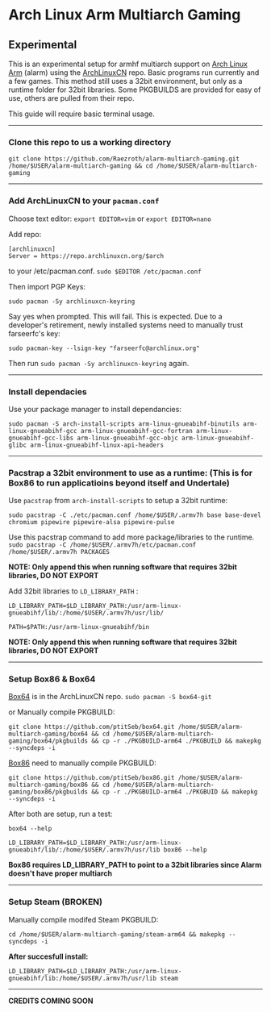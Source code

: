 # Arch Linux Arm Multiarch Gaming

## Experimental

This is an experimental setup for armhf multiarch support on [Arch Linux Arm](https://archlinuxarm.org/) (alarm) using the [ArchLinuxCN](https://github.com/archlinuxcn/repo) repo. Basic programs run currently and a few games. This method still uses a 32bit environment, but only as a runtime folder for 32bit libraries. Some PKGBUILDS are provided for easy of use, others are pulled from their repo.

This guide will require basic terminal usage.

---

### Clone this repo to us a working directory 

```
git clone https://github.com/Raezroth/alarm-multiarch-gaming.git /home/$USER/alarm-multiarch-gaming && cd /home/$USER/alarm-multiarch-gaming
```

---

### Add ArchLinuxCN to your `pacman.conf`

Choose text editor: `export EDITOR=vim` or `export EDITOR=nano` 

Add repo:

```
[archlinuxcn]
Server = https://repo.archlinuxcn.org/$arch
```

to your /etc/pacman.conf. `sudo $EDITOR /etc/pacman.conf`

Then import PGP Keys:

```
sudo pacman -Sy archlinuxcn-keyring
```

Say yes when prompted. This will fail. This is expected.
Due to a developer's retirement, newly installed systems need to manually trust farseerfc's key:

```
sudo pacman-key --lsign-key "farseerfc@archlinux.org"
```

Then run `sudo pacman -Sy archlinuxcn-keyring` again.

---

### Install dependacies

Use your package manager to install dependancies:

```
sudo pacman -S arch-install-scripts arm-linux-gnueabihf-binutils arm-linux-gnueabihf-gcc arm-linux-gnueabihf-gcc-fortran arm-linux-gnueabihf-gcc-libs arm-linux-gnueabihf-gcc-objc arm-linux-gnueabihf-glibc arm-linux-gnueabihf-linux-api-headers
```

---

### Pacstrap a 32bit environment to use as a runtime: (This is for Box86 to run applicatioins beyond itself and Undertale)

Use `pacstrap` from `arch-install-scripts` to setup a 32bit runtime:

```
sudo pacstrap -C ./etc/pacman.conf /home/$USER/.armv7h base base-devel chromium pipewire pipewire-alsa pipewire-pulse
```

Use this pacstrap command to add more package/libraries to the runtime. `sudo pacstrap -C /home/$USER/.armv7h/etc/pacman.conf /home/$USER/.armv7h PACKAGES`


**NOTE: Only append this when running software that requires 32bit libraries, DO NOT EXPORT**

Add 32bit libraries to `LD_LIBRARY_PATH` :

```
LD_LIBRARY_PATH=$LD_LIBRARY_PATH:/usr/arm-linux-gnueabihf/lib/:/home/$USER/.armv7h/usr/lib/
```

```
PATH=$PATH:/usr/arm-linux-gnueabihf/bin
```

**NOTE: Only append this when running software that requires 32bit libraries, DO NOT EXPORT**

---

### Setup Box86 & Box64

[Box64](https://github.com/ptitSeb/box64) is in the ArchLinuxCN repo. `sudo pacman -S box64-git`

or Manually compile PKGBUILD:

```
git clone https://github.com/ptitSeb/box64.git /home/$USER/alarm-multiarch-gaming/box64 && cd /home/$USER/alarm-multiarch-gaming/box64/pkgbuilds && cp -r ./PKGBUILD-arm64 ./PKGBUILD && makepkg --syncdeps -i
```

[Box86](https://github.com/ptitSeb/box86) need to manually compile PKGBUILD:

```
git clone https://github.com/ptitSeb/box86.git /home/$USER/alarm-multiarch-gaming/box86 && cd /home/$USER/alarm-multiarch-gaming/box86/pkgbuilds && cp -r ./PKGBUILD-arm64 ./PKGBUID && makepkg --syncdeps -i
```

After both are setup, run a test:

```
box64 --help
```

```
LD_LIBRARY_PATH=$LD_LIBRARY_PATH:/usr/arm-linux-gnueabihf/lib/:/home/$USER/.armv7h/usr/lib box86 --help
```

**Box86 requires LD_LIBRARY_PATH to point to a 32bit libraries since Alarm doesn't have proper multiarch**

---

### Setup Steam (BROKEN)

Manually compile modifed Steam PKGBUILD:

```
cd /home/$USER/alarm-multiarch-gaming/steam-arm64 && makepkg --syncdeps -i
```

**After succesfull install:**

```
LD_LIBRARY_PATH=$LD_LIBRARY_PATH:/usr/arm-linux-gnueabihf/lib:/home/$USER/.armv7h/usr/lib steam
```

---

**CREDITS COMING SOON**

